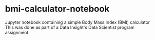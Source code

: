 # bmi-calculator-notebook
Jupyter notebook containing a simple Body Mass Index (BMI) calculator
This was done as part of a Data Insight's Data Scientist program assignment
